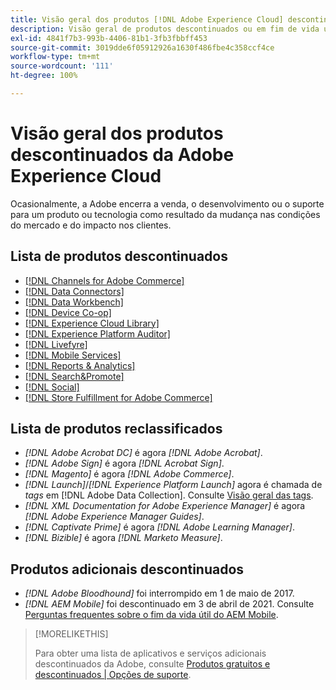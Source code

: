 ```yaml
---
title: Visão geral dos produtos [!DNL Adobe Experience Cloud] descontinuados
description: Visão geral de produtos descontinuados ou em fim de vida útil para  [!DNL Adobe Experience Cloud]  e  [!DNL Adobe Experience Platform]
exl-id: 4841f7b3-993b-4406-81b1-3fb3fbbff453
source-git-commit: 3019dde6f05912926a1630f486fbe4c358ccf4ce
workflow-type: tm+mt
source-wordcount: '111'
ht-degree: 100%

---
```


# Visão geral dos produtos descontinuados da Adobe Experience Cloud

Ocasionalmente, a Adobe encerra a venda, o desenvolvimento ou o suporte para um produto ou tecnologia como resultado da mudança nas condições do mercado e do impacto nos clientes.

## Lista de produtos descontinuados

* [[!DNL Channels for Adobe Commerce]](commerce-channels.md)
* [[!DNL Data Connectors]](data-connectors.md)
* [[!DNL Data Workbench]](data-workbench.md)
* [[!DNL Device Co-op]](device-co-op.md)
* [[!DNL Experience Cloud Library]](experience-cloud-library.md)
* [[!DNL Experience Platform Auditor]](auditor.md)
* [[!DNL Livefyre]](livefyre.md)
* [[!DNL Mobile Services]](mobile-services.md)
* [[!DNL Reports & Analytics]](reports-and-analytics.md)
* [[!DNL Search&Promote]](search-promote.md)
* [[!DNL Social]](social.md)
* [[!DNL Store Fulfillment for Adobe Commerce]](commerce-store-fulfillment.md)

<!--
## Notifications of upcoming products to be discontinued

* [!DNL Data Workbench] end-of-life date is **December 31, 2023**. [Link]

-->

## Lista de produtos reclassificados

* *[!DNL Adobe Acrobat DC]* é agora *[!DNL Adobe Acrobat]*.
* *[!DNL Adobe Sign]* é agora *[!DNL Acrobat Sign]*.
* *[!DNL Magento]* é agora *[!DNL Adobe Commerce]*.
* *[!DNL Launch]*/*[!DNL Experience Platform Launch]* agora é chamada de *tags* em [!DNL Adobe Data Collection]. Consulte [Visão geral das tags](https://experienceleague.adobe.com/docs/experience-platform/tags/home.html?lang=pt-BR).
* *[!DNL XML Documentation for Adobe Experience Manager]* é agora *[!DNL Adobe Experience Manager Guides]*.
* *[!DNL Captivate Prime]* é agora *[!DNL Adobe Learning Manager]*.
* *[!DNL Bizible]* é agora *[!DNL Marketo Measure]*.

## Produtos adicionais descontinuados

* *[!DNL Adobe Bloodhound]* foi interrompido em 1 de maio de 2017.
* *[!DNL AEM Mobile]* foi descontinuado em 3 de abril de 2021. Consulte [Perguntas frequentes sobre o fim da vida útil do AEM Mobile](https://helpx.adobe.com/br/digital-publishing-solution/help/aem-mobile-end-of-life-faq.html).

>[!MORELIKETHIS]
>
>Para obter uma lista de aplicativos e serviços adicionais descontinuados da Adobe, consulte [Produtos gratuitos e descontinuados | Opções de suporte](https://helpx.adobe.com/br/support/programs/support-options-free-discontinued-apps-services.html).
